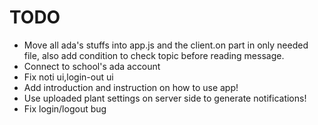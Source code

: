 # TODO

- Move all ada's stuffs into app.js and the client.on part in only needed file, also add condition to check topic before reading message.
- Connect to school's ada account
- Fix noti ui,login-out ui
- Add introduction and instruction on how to use app!
- Use uploaded plant settings on server side to generate notifications!
- Fix login/logout bug
